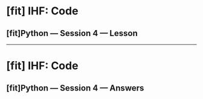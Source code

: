 # [fit] IHF: Code
## [fit]Python — Session 4 — Lesson

---

# [fit] IHF: Code
## [fit]Python — Session 4 — Answers
